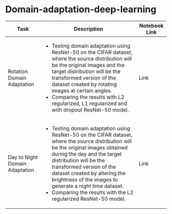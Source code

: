 # Domain-adaptation-deep-learning

| Task | Description | Notebook Link |
| --- | --- | --- |
| Rotation Domain Adaptation | <ul><li>Testing domain adaptation using ResNet-50 on the CIFAR dataset, where the source distribution will be the original images and the target distribution will be the transformed version of the dataset created by rotating images at certain angles.</li><li>Comparing the results with L2 regularized, L1 regularized and with dropout ResNet-50 model.</li></ul>| Link |
| Day to Night Domain Adaptation | <ul><li>Testing domain adaptation using ResNet-50 on the CIFAR dataset, where the source distribution will be the original images obtained during the day and the target distribution will be the transformed version of the dataset created by altering the brightness of the images to generate a night time dataset.</li><li>Comparing the results with the L2 regularized ResNet-50 model.</li></ul>| Link |


